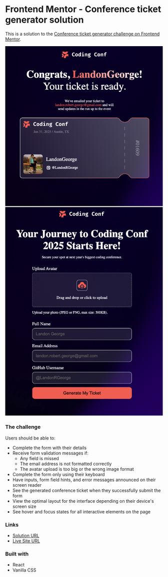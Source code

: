 # Frontend Mentor - Conference ticket generator solution

This is a solution to the [Conference ticket generator challenge on Frontend Mentor](https://www.frontendmentor.io/challenges/conference-ticket-generator-oq5gFIU12w).

![](./screenshot-front.png)  
![](./screenshot-back.png)

### The challenge

Users should be able to:

- Complete the form with their details
- Receive form validation messages if:
  - Any field is missed
  - The email address is not formatted correctly
  - The avatar upload is too big or the wrong image format
- Complete the form only using their keyboard
- Have inputs, form field hints, and error messages announced on their screen reader
- See the generated conference ticket when they successfully submit the form
- View the optimal layout for the interface depending on their device's screen size
- See hover and focus states for all interactive elements on the page

### Links

- [Solution URL](https://github.com/LandonRGeorge/fem-conference-ticket-generator)
- [Live Site URL](https://warm-druid-740b8a.netlify.app/)

### Built with
- React
- Vanilla CSS
